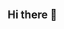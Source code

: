 ## Hi there 👋

<!--
**silacakmak/silacakmak** is a ✨ _special_ ✨ repository because its `README.md` (this file) appears on your GitHub profile.



- 🔭 I’m currently working on AITO team in Çukurova University for TEKNOFEST.
- 🌱 I’m currently learning machine learning and data science

- 📫 These are my other accounts
      [![LinkedIn](https://img.shields.io/badge/LinkedIn-0077B5?style=flat-square&logo=linkedin&logoColor=white)](https://www.linkedin.com/in/s%C4%B1la%C3%A7akmak/)


![Sıla's GitHub stats](https://github-readme-stats.vercel.app/api?username=sila123&show_icons=true&theme=radical)
-->
